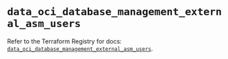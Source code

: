 # `data_oci_database_management_external_asm_users`

Refer to the Terraform Registry for docs: [`data_oci_database_management_external_asm_users`](https://registry.terraform.io/providers/oracle/oci/7.19.0/docs/data-sources/database_management_external_asm_users).
